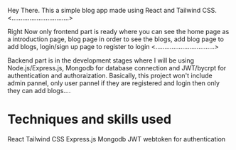 Hey There. This a simple blog app made using React and Tailwind CSS.
<................................>

Right Now only frontend part is ready where you can see the home page as a introduction page, blog page in order to see the blogs, add blog page to add blogs, login/sign up page to register to login
<.................................>

Backend part is in the development stages where I will be using Node.js/Express.js, Mongodb for database connection and JWT/bycrpt for authentication and authoraization. Basically, this project won't include admin pannel, only user pannel if they are registered and login then only they can add blogs....
# Techniques and skills used
React
Tailwind CSS
Express.js
Mongodb
JWT webtoken for authentication
